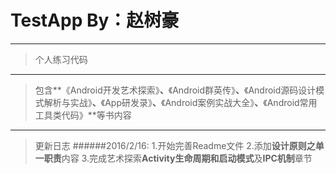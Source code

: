 ﻿# TestApp By：赵树豪


----------
>个人练习代码

------
 >包含**《Android开发艺术探索》**、**《Android群英传》**、**《Android源码设计模式解析与实战》**、**《App研发录》**、**《Android案例实战大全》**、**《Android常用工具类代码》**等书内容

----------
>更新日志
######2016/2/16:
1.开始完善Readme文件
2.添加**设计原则之单一职责**内容
3.完成艺术探索**Activity生命周期和启动模式**及**IPC机制**章节